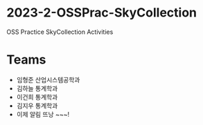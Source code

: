 # 2023-2-OSSPrac-SkyCollection
OSS Practice SkyCollection Activities

# Teams
- 임형준 산업시스템공학과
- 김하늘 통계학과
- 이건희 통계학과
- 김지우 통계학과
- 이제 알림 뜨낭 ~~~!
